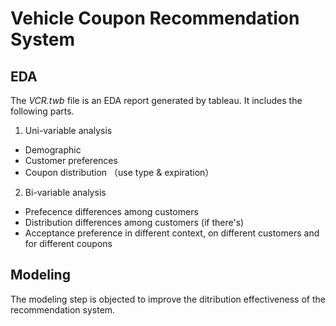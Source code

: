 # Vehicle Coupon Recommendation System

## EDA

The *VCR.twb* file is an EDA report generated by tableau. It includes the following parts. 

1. Uni-variable analysis
  * Demographic
  * Customer preferences
  * Coupon distribution （use type & expiration）
2. Bi-variable analysis
  * Prefecence differences among customers
  * Distribution differences among customers (if there's)
  * Acceptance preference in different context, on different customers and for different coupons
  
## Modeling 

The modeling step is objected to improve the ditribution effectiveness of the recommendation system.
